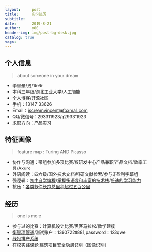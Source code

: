 ```yaml
---
layout:     post
title:      实习简历
subtitle:  
date:       2019-8-21
author:     y00
header-img: img/post-bg-desk.jpg
catalog: true
tags:
---
```



## 个人信息

>about someone in your dream

* 李智豪/男/1999
* 本科三年级/湖北⼯业⼤学/人工智能
* [个⼈博客](https://snowflowersnowflake.github.io/)/[开源社区](https://github.com/snowflowersnowflake)
* ⼿机：13147133626
* Email：iscreamvincent@foxmail.com
* QQ/微信号：293311923/q293311923
* 求职方向：产品实习

## 特征画像

> feature map : Turing AND Picasso

* 协作与沟通：带组参加多项比赛/校研发中心产品兼职/产品文档/效率工具/Axure
* 外语阅读：四六级/国外技术文档/科研文献检索/参与非盈利字幕组
* 强逻辑：[初中自学编程](https://www.icourse163.org/home.htm?userId=869217#/home/mycert?userId=869217&type=2&p=1)/[掌握多语言和丰富的技术栈](https://www.codewars.com/users/snowflower)/[极速的学习能力](https://github.com/snowflowersnowflake/projectForPreWork/blob/master/README.md)
* 抗压：[各类软件长跑总里程超过五百公里](https://github.com/snowflowersnowflake/snowflowersnowflake.github.io/blob/master/img/sport.jpg)

## 经历

>one is more

* 参与过的比赛：计算机设计比赛/黑客马拉松/数学建模
* [衡智项管通](http://115.159.83.179:8093/#/login?redirect=%2Fdashboard)/测试账户：13907228881,password：123qwe
* [绿投排产系统](http://115.159.83.179:8086/)
* 在校实践课题:建筑项目安全隐患识别（图像识别）





 

